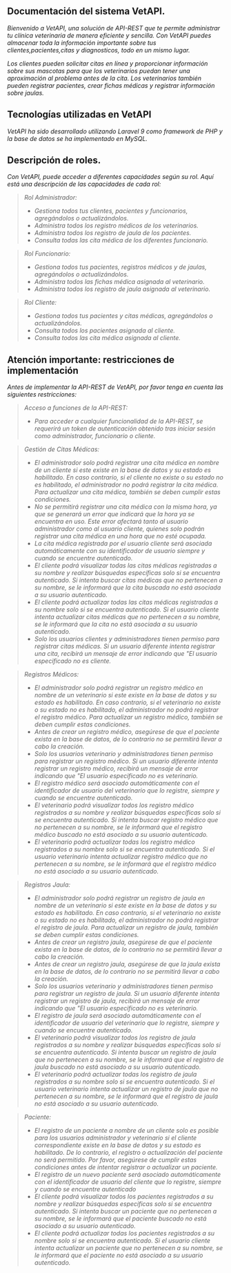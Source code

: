 ## Documentación del sistema VetAPI.

*Bienvenido a VetAPI, una solución de API-REST que te permite administrar tu clínica veterinaria de manera eficiente y sencilla. Con VetAPI puedes almacenar toda la información importante sobre tus clientes,pacientes,citas y diagnosticos, todo en un mismo lugar.*

*Los clientes pueden solicitar citas en línea y proporcionar información sobre sus mascotas para que los veterinarios puedan tener una aproximación al problema antes de la cita. Los veterinarios también pueden registrar pacientes, crear fichas médicas y registrar información sobre jaulas.*

## Tecnologías utilizadas en VetAPI
*VetAPI ha sido desarrollado utilizando Laravel 9 como framework de PHP y la base de datos se ha implementado en MySQL.*

## Descripción de roles.
*Con VetAPI, puede acceder a diferentes capacidades según su rol. Aquí está una descripción de las capacidades de cada rol:*
> *Rol Administrador:*
> - *Gestiona todos tus clientes, pacientes y funcionarios, agregándolos o actualizándolos.*
> - *Administra todos los registro médicos de los veterinarios.*
> - *Administra todos los registro de jaula de los pacientes.*
> - *Consulta todas las cita médica de los diferentes funcionario.*

> *Rol Funcionario:*
> - *Gestiona todos tus pacientes, registros médicos y de jaulas, agregándolos o actualizándolos.*
> - *Administra todos las fichas médica asignada al veterinario.*
> - *Administra todos los registro de jaula asignada al veterinario.*

> *Rol Cliente:*
> - *Gestiona todos tus pacientes y citas médicas, agregándolos o actualizándolos.*
> - *Consulta todos los pacientes asignada al cliente.*
> - *Consulta todos las cita médica asignada al cliente.*

## Atención importante: restricciones de implementación
*Antes de implementar la API-REST de VetAPI, por favor tenga en cuenta las siguientes restricciones:*
> *Acceso a funciones de la API-REST:*
> - *Para acceder a cualquier funcionalidad de la API-REST, se requerirá un token de autenticación obtenido tras iniciar sesión como administrador, funcionario o cliente.*

> *Gestión de Citas Médicas:*
> - *El administrador solo podrá registrar una cita médica en nombre de un cliente si este existe en la base de datos y su estado es habilitado. En caso contrario, si el cliente no existe o su estado no es habilitado, el administrador no podrá registrar la cita médica. Para actualizar una cita médica, también se deben cumplir estas condiciones.*
> - *No se permitirá registrar una cita médica con la misma hora, ya que se generará un error que indicará que la hora ya se encuentra en uso. Este error afectará tanto al usuario administrador como al usuario cliente, quienes solo podrán registrar una cita médica en una hora que no esté ocupada.*
> - *La cita médica registrada por el usuario cliente será asociada automáticamente con su identificador de usuario siempre y cuando se encuentre autenticado.*
> - *El cliente podrá visualizar todas las citas médicas registradas a su nombre y realizar búsquedas específicas solo si se encuentra autenticado. Si intenta buscar citas médicas que no pertenecen a su nombre, se le informará que la cita buscada no está asociada a su usuario autenticado.*
> - *El cliente podrá actualizar todas las citas médicas registradas a su nombre solo si se encuentra autenticado. Si el usuario cliente intenta actualizar citas médicas que no pertenecen a su nombre, se le informará que la cita no está asociada a su usuario autenticado.*
> - *Solo los usuarios clientes y administradores tienen permiso para registrar citas médicas. Si un usuario diferente intenta registrar una cita, recibirá un mensaje de error indicando que "El usuario especificado no es cliente.*

> *Registros Médicos:*
> - *El administrador solo podrá registrar un registro médico en nombre de un veterinario si este existe en la base de datos y su estado es habilitado. En caso contrario, si el veterinario no existe o su estado no es habilitado, el administrador no podrá registrar el registro médico. Para actualizar un registro médico, también se deben cumplir estas condiciones.*
> - *Antes de crear un registro médico, asegúrese de que el paciente exista en la base de datos, de lo contrario no se permitirá llevar a cabo la creación.*
> - *Solo los usuarios veterinario y administradores tienen permiso para registrar un registro médico. Si un usuario diferente intenta registrar un registro médico, recibirá un mensaje de error indicando que "El usuario especificado no es veterinario.*
> - *El registro médico será asociado automáticamente con el identificador de usuario del veterinario que lo registre, siempre y cuando se encuentre autenticado.*
> - *El veterinario podrá visualizar todos los registro médico registrados a su nombre y realizar búsquedas específicas solo si se encuentra autenticado. Si intenta buscar registro médico que no pertenecen a su nombre, se le informará que el registro médico buscado no está asociado a su usuario autenticado.*
> - *El veterinario podrá actualizar todas los registro médico registrados a su nombre solo si se encuentra autenticado. Si el usuario veterinario intenta actualizar registro médico que no pertenecen a su nombre, se le informará que el registro médico no está asociado a su usuario autenticado.*

> *Registros Jaula:*
> - *El administrador solo podrá registrar un registro de jaula en nombre de un veterinario si este existe en la base de datos y su estado es habilitado. En caso contrario, si el veterinario no existe o su estado no es habilitado, el administrador no podrá registrar el registro de jaula. Para actualizar un registro de jaula, también se deben cumplir estas condiciones.*
> - *Antes de crear un registro jaula, asegúrese de que el paciente exista en la base de datos, de lo contrario no se permitirá llevar a cabo la creación.*
> - *Antes de crear un registro jaula, asegúrese de que la jaula exista en la base de datos, de lo contrario no se permitirá llevar a cabo la creación.*
> - *Solo los usuarios veterinario y administradores tienen permiso para registrar un registro de jaula. Si un usuario diferente intenta registrar un registro de jaula, recibirá un mensaje de error indicando que "El usuario especificado no es veterinario.*
> - *El registro de jaula será asociado automáticamente con el identificador de usuario del veterinario que lo registre, siempre y cuando se encuentre autenticado.*
> - *El veterinario podrá visualizar todos los registro de jaula registrados a su nombre y realizar búsquedas específicas solo si se encuentra autenticado. Si intenta buscar un registro de jaula que no pertenecen a su nombre, se le informará que el registro de jaula buscado no está asociado a su usuario autenticado.*
> - *El veterinario podrá actualizar todas los registro de jaula registrados a su nombre solo si se encuentra autenticado. Si el usuario veterinario intenta actualizar un registro de jaula que no pertenecen a su nombre, se le informará que el registro de jaula no está asociado a su usuario autenticado.*

> *Paciente:*
> - *El registro de un paciente a nombre de un cliente solo es posible para los usuarios administrador y veterinario si el cliente correspondiente existe en la base de datos y su estado es habilitado. De lo contrario, el registro o actualización del paciente no será permitido. Por favor, asegúrese de cumplir estas condiciones antes de intentar registrar o actualizar un paciente.*
> - *El registro de un nuevo paciente será asociado automáticamente con el identificador de usuario del cliente que lo registre, siempre y cuando se encuentre autenticado*
> - *El cliente podrá visualizar todos los pacientes registrados a su nombre y realizar búsquedas específicas solo si se encuentra autenticado. Si intenta buscar un paciente que no pertenecen a su nombre, se le informará que el paciente buscado no está asociado a su usuario autenticado.*
> - *El cliente podrá actualizar todas los pacientes registrados a su nombre solo si se encuentra autenticado. Si el usuario cliente intenta actualizar un paciente que no pertenecen a su nombre, se le informará que el paciente no está asociado a su usuario autenticado.*


